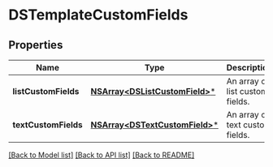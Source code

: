 # DSTemplateCustomFields

## Properties
Name | Type | Description | Notes
------------ | ------------- | ------------- | -------------
**listCustomFields** | [**NSArray&lt;DSListCustomField&gt;***](DSListCustomField.md) | An array of list custom fields. | [optional] 
**textCustomFields** | [**NSArray&lt;DSTextCustomField&gt;***](DSTextCustomField.md) | An array of text custom fields. | [optional] 

[[Back to Model list]](../README.md#documentation-for-models) [[Back to API list]](../README.md#documentation-for-api-endpoints) [[Back to README]](../README.md)


